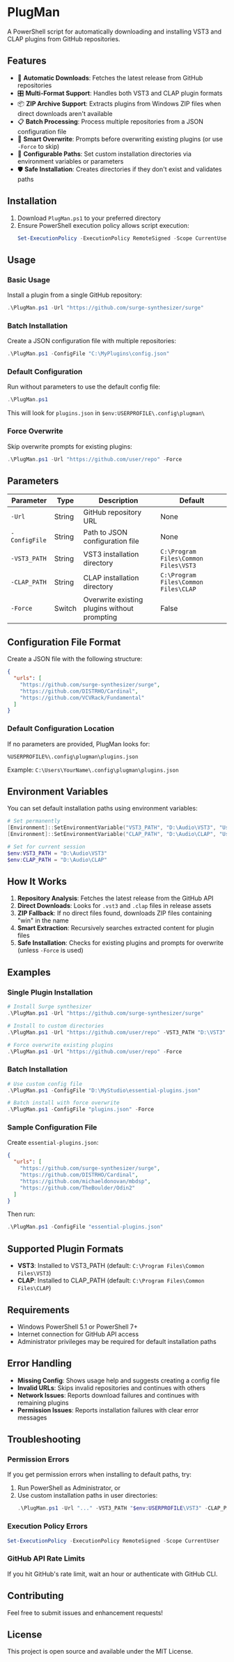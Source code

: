 # PlugMan

A PowerShell script for automatically downloading and installing VST3 and CLAP plugins from GitHub repositories.

## Features

- 🔽 **Automatic Downloads**: Fetches the latest release from GitHub repositories
- 🎛️ **Multi-Format Support**: Handles both VST3 and CLAP plugin formats
- 📦 **ZIP Archive Support**: Extracts plugins from Windows ZIP files when direct downloads aren't available
- 📋 **Batch Processing**: Process multiple repositories from a JSON configuration file
- 🔄 **Smart Overwrite**: Prompts before overwriting existing plugins (or use `-Force` to skip)
- 📍 **Configurable Paths**: Set custom installation directories via environment variables or parameters
- 🛡️ **Safe Installation**: Creates directories if they don't exist and validates paths

## Installation

1. Download `PlugMan.ps1` to your preferred directory
2. Ensure PowerShell execution policy allows script execution:
   ```powershell
   Set-ExecutionPolicy -ExecutionPolicy RemoteSigned -Scope CurrentUser
   ```

## Usage

### Basic Usage

Install a plugin from a single GitHub repository:
```powershell
.\PlugMan.ps1 -Url "https://github.com/surge-synthesizer/surge"
```

### Batch Installation

Create a JSON configuration file with multiple repositories:
```powershell
.\PlugMan.ps1 -ConfigFile "C:\MyPlugins\config.json"
```

### Default Configuration

Run without parameters to use the default config file:
```powershell
.\PlugMan.ps1
```
This will look for `plugins.json` in `$env:USERPROFILE\.config\plugman\`

### Force Overwrite

Skip overwrite prompts for existing plugins:
```powershell
.\PlugMan.ps1 -Url "https://github.com/user/repo" -Force
```

## Parameters

| Parameter | Type | Description | Default |
|-----------|------|-------------|---------|
| `-Url` | String | GitHub repository URL | None |
| `-ConfigFile` | String | Path to JSON configuration file | None |
| `-VST3_PATH` | String | VST3 installation directory | `C:\Program Files\Common Files\VST3` |
| `-CLAP_PATH` | String | CLAP installation directory | `C:\Program Files\Common Files\CLAP` |
| `-Force` | Switch | Overwrite existing plugins without prompting | False |

## Configuration File Format

Create a JSON file with the following structure:

```json
{
  "urls": [
    "https://github.com/surge-synthesizer/surge",
    "https://github.com/DISTRHO/Cardinal",
    "https://github.com/VCVRack/Fundamental"
  ]
}
```

### Default Configuration Location

If no parameters are provided, PlugMan looks for:
```
%USERPROFILE%\.config\plugman\plugins.json
```

Example: `C:\Users\YourName\.config\plugman\plugins.json`

## Environment Variables

You can set default installation paths using environment variables:

```powershell
# Set permanently
[Environment]::SetEnvironmentVariable("VST3_PATH", "D:\Audio\VST3", "User")
[Environment]::SetEnvironmentVariable("CLAP_PATH", "D:\Audio\CLAP", "User")

# Set for current session
$env:VST3_PATH = "D:\Audio\VST3"
$env:CLAP_PATH = "D:\Audio\CLAP"
```

## How It Works

1. **Repository Analysis**: Fetches the latest release from the GitHub API
2. **Direct Downloads**: Looks for `.vst3` and `.clap` files in release assets
3. **ZIP Fallback**: If no direct files found, downloads ZIP files containing "win" in the name
4. **Smart Extraction**: Recursively searches extracted content for plugin files
5. **Safe Installation**: Checks for existing plugins and prompts for overwrite (unless `-Force` is used)

## Examples

### Single Plugin Installation
```powershell
# Install Surge synthesizer
.\PlugMan.ps1 -Url "https://github.com/surge-synthesizer/surge"

# Install to custom directories
.\PlugMan.ps1 -Url "https://github.com/user/repo" -VST3_PATH "D:\VST3" -CLAP_PATH "D:\CLAP"

# Force overwrite existing plugins
.\PlugMan.ps1 -Url "https://github.com/user/repo" -Force
```

### Batch Installation
```powershell
# Use custom config file
.\PlugMan.ps1 -ConfigFile "D:\MyStudio\essential-plugins.json"

# Batch install with force overwrite
.\PlugMan.ps1 -ConfigFile "plugins.json" -Force
```

### Sample Configuration File
Create `essential-plugins.json`:
```json
{
  "urls": [
    "https://github.com/surge-synthesizer/surge",
    "https://github.com/DISTRHO/Cardinal",
    "https://github.com/michaeldonovan/mbdsp",
    "https://github.com/TheBoulder/Odin2"
  ]
}
```

Then run:
```powershell
.\PlugMan.ps1 -ConfigFile "essential-plugins.json"
```

## Supported Plugin Formats

- **VST3**: Installed to VST3_PATH (default: `C:\Program Files\Common Files\VST3`)
- **CLAP**: Installed to CLAP_PATH (default: `C:\Program Files\Common Files\CLAP`)

## Requirements

- Windows PowerShell 5.1 or PowerShell 7+
- Internet connection for GitHub API access
- Administrator privileges may be required for default installation paths

## Error Handling

- **Missing Config**: Shows usage help and suggests creating a config file
- **Invalid URLs**: Skips invalid repositories and continues with others
- **Network Issues**: Reports download failures and continues with remaining plugins
- **Permission Issues**: Reports installation failures with clear error messages

## Troubleshooting

### Permission Errors
If you get permission errors when installing to default paths, try:
1. Run PowerShell as Administrator, or
2. Use custom installation paths in user directories:
   ```powershell
   .\PlugMan.ps1 -Url "..." -VST3_PATH "$env:USERPROFILE\VST3" -CLAP_PATH "$env:USERPROFILE\CLAP"
   ```

### Execution Policy Errors
```powershell
Set-ExecutionPolicy -ExecutionPolicy RemoteSigned -Scope CurrentUser
```

### GitHub API Rate Limits
If you hit GitHub's rate limit, wait an hour or authenticate with GitHub CLI.

## Contributing

Feel free to submit issues and enhancement requests!

## License

This project is open source and available under the MIT License.